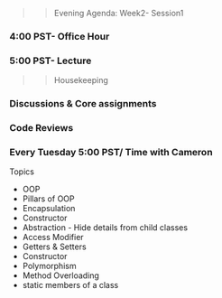 >> Evening Agenda:  Week2- Session1 
### 4:00 PST-  Office Hour
### 5:00 PST-  Lecture

>>Housekeeping
### Discussions & Core assignments
### Code Reviews
### Every Tuesday 5:00 PST/ Time with Cameron 

Topics 
- OOP
- Pillars of OOP
- Encapsulation 
- Constructor
- Abstraction - Hide details from child classes
- Access Modifier 
- Getters & Setters
- Constructor 
- Polymorphism 
- Method Overloading 
- static members of a class 
